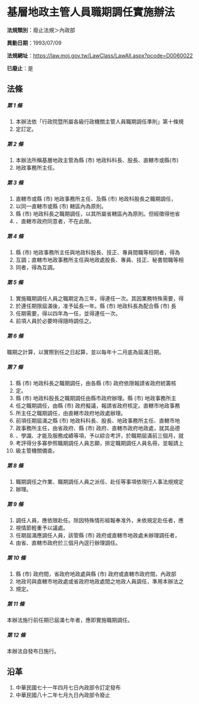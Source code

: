 # 基層地政主管人員職期調任實施辦法

**法規類別**：廢止法規＞內政部

**異動日期**：1993/07/09  

**法規網址**：https://law.moj.gov.tw/LawClass/LawAll.aspx?pcode=D0060022

**已廢止**：是



## 法條
##### 第 1 條
1. 本辦法依「行政院暨所屬各級行政機關主管人員職期調任準則」第十條規
1. 定訂定。　　　　　　　　　　　　　　　　　　　　　　

##### 第 2 條
1. 本辦法所稱基層地政主管為縣 (市) 地政科科長、股長、直轄市或縣(市)
1. 地政事務所主任。　　　　　　　　　　　　　　　　　

##### 第 3 條
1. 直轄市或縣 (市) 地政事務所主任、及縣 (市) 地政科股長之職期調任，
1. 以同一直轄市或縣 (市) 轄區內為原則。　　　　　　　　
1. 縣 (市) 地政科長之職期調任，以其所屬省轄區內為原則。但經徵得他省
1. 、直轄市政府同意者，不在此限。　　　　　　　　　　　

##### 第 4 條
1. 縣 (市) 地政事務所主任與地政科股長、技正、專員間職等相同者，得為
1. 互調；直轄市地政事務所主任與地政處股長、專員、技正、秘書間職等相
1. 同者，得為互調。　　　　　　　　　　　　　　　　

##### 第 5 條
1. 實施職期調任人員之職期定為三年，得連任一次。其因業務特殊需要，得
1. 於連任期限屆滿後，准予延長一年。縣 (市) 地政科長為配合縣 (市) 長
1. 任期需要，得以四年為一任，並得連任一次。　　　　
1. 前項人員於必要時得隨時調任之。　　　　　　　　　　　　　

##### 第 6 條
職期之計算，以實際到任之日起算，並以每年十二月底為屆滿日期。

##### 第 7 條
1. 縣 (市) 地政科長之職期調任，由各縣 (市) 政府依限報請省政府統籌核
1. 定。　　　　　　　　　　　　　　　　　　　　　　　　
1. 縣 (市) 地政科股長之職期調任由縣市政府辦理。縣 (市) 地政事務所主
1. 任之職期調任，由縣 (市) 政府擬議，報請省政府核定。直轄市地政事務
1. 所主任之職期調任，由直轄市政府地政處辦理。　　　
1. 前項任期屆滿之縣 (市) 地政科科長、股長、地政事務所主任、直轄市地
1. 政事務所主任，由省政府、縣 (市) 政府、直轄市政府地政處，就其品德
1. 、學識、才能及服務成績等項，予以綜合考評，於職期屆滿前三個月，就
1. 考評得分多寡參照職期調任人員志願，排定職期調任人員名冊，並報請上
1. 級主管機關備查。　　　　

##### 第 8 條
1. 職期調任之作業、職期調任人員之派任、赴任等事項依現行人事法規規定
1. 辦理。　　　　　　　　　　　　　　　　　　　　　　　

##### 第 9 條
1. 調任人員，應依限赴任。除因特殊情形經報奉准外，未依規定赴任者，應
1. 視情節輕重予以議處。　　　　　　　　　　　　　　　　
1. 任期屆滿應調任人員，該管縣 (市) 政府或直轄市地政處未辦理調任者，
1. 由省、直轄市政府於三個月內逕行辦理調任。　　　　　　

##### 第 10 條
1. 縣 (市) 政府間，省政府地政處與縣 (市) 政府或直轄市政府間，內政部
1. 地政司與直轄市地政處或省政府地政處間之地政人員調任，準用本辦法之
1. 規定。　　　

##### 第 11 條
本辦法施行前任期已屆滿七年者，應即實施職期調任。　　　　

##### 第 12 條
本辦法自發布日施行。　　　　　　　　　　　　　　　　　　

## 沿革
1. 中華民國七十一年四月七日內政部令訂定發布
1. 中華民國八十二年七月九日內政部令廢止
